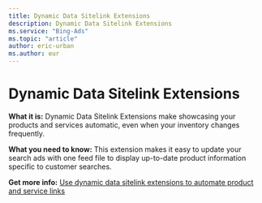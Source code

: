 ```yaml
---
title: Dynamic Data Sitelink Extensions
description: Dynamic Data Sitelink Extensions
ms.service: "Bing-Ads"
ms.topic: "article"
author: eric-urban
ms.author: eur
---
```


# Dynamic Data Sitelink Extensions

**What it is:**  Dynamic Data Sitelink Extensions make showcasing your products and services automatic, even when your inventory changes frequently.

**What you need to know:**  This extension makes it easy to update your search ads with one feed file to display up-to-date product information specific to customer searches.

**Get more info:**  [Use dynamic data sitelink extensions to automate product and service links](../hlp_BA_PROC_AddDynamicDataSitelinkExtension.md)


